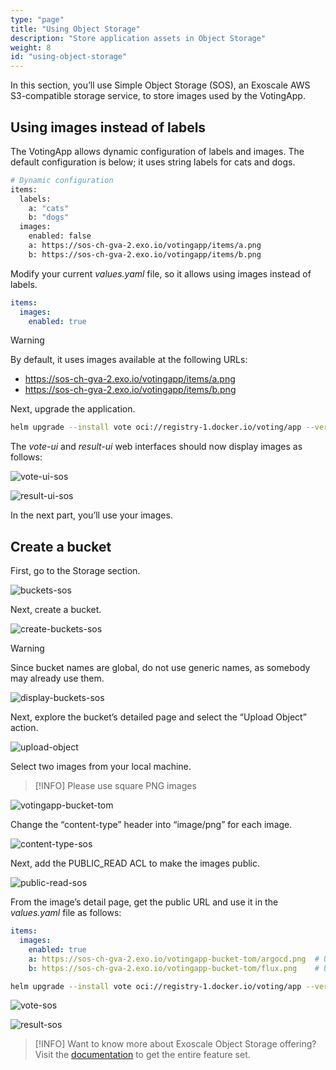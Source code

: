 ```yaml
---
type: "page"
title: "Using Object Storage"
description: "Store application assets in Object Storage"
weight: 8
id: "using-object-storage"
---
```


In this section, you’ll use Simple Object Storage (SOS), an Exoscale AWS S3-compatible storage service, to store images used by the VotingApp.

## Using images instead of labels

The VotingApp allows dynamic configuration of labels and images. The default configuration is below; it uses string labels for cats and dogs.

```bash
# Dynamic configuration
items:
  labels:
    a: "cats"
    b: "dogs"
  images:
    enabled: false
    a: https://sos-ch-gva-2.exo.io/votingapp/items/a.png
    b: https://sos-ch-gva-2.exo.io/votingapp/items/b.png
```

Modify your current *values.yaml* file, so it allows using images instead of labels.

```yaml {filename="values.yaml"}
items:
  images:
    enabled: true
```

> [!WARNING]
> By default, it uses images available at the following URLs:
> - https://sos-ch-gva-2.exo.io/votingapp/items/a.png
> - https://sos-ch-gva-2.exo.io/votingapp/items/b.png

Next, upgrade the application.

```bash
helm upgrade --install vote oci://registry-1.docker.io/voting/app --version v1.0.36 --namespace vote --create-namespace -f values.yaml
```

The *vote-ui* and *result-ui* web interfaces should now display images as follows:

![vote-ui-sos](vote-ui-sos.png)

![result-ui-sos](result-ui-sos.png)

In the next part, you’ll use your images.

## Create a bucket

First, go to the Storage section.

![buckets-sos](buckets-sos.png)

Next, create a bucket.

![create-buckets-sos](create-buckets-sos.png)

> [!WARNING]
> Since bucket names are global, do not use generic names, as somebody may already use them.

![display-buckets-sos](display-buckets-sos.png)

Next, explore the bucket’s detailed page and select the “Upload Object” action.

![upload-object](upload-object.png)

Select two images from your local machine.

> [!INFO]
> Please use square PNG images

![votingapp-bucket-tom](votingapp-bucket-tom.png)

Change the “content-type” header into “image/png” for each image.

![content-type-sos](content-type-sos.png)

Next, add the PUBLIC_READ ACL to make the images public.

![public-read-sos](public-read-sos.png)

From the image’s detail page, get the public URL and use it in the *values.yaml* file as follows:

```yaml {filename="values.yaml"}
items:
  images:
    enabled: true
    a: https://sos-ch-gva-2.exo.io/votingapp-bucket-tom/argocd.png  # Use the URL of your image
    b: https://sos-ch-gva-2.exo.io/votingapp-bucket-tom/flux.png    # Use the URL of your image
```

```bash
helm upgrade --install vote oci://registry-1.docker.io/voting/app --version v1.0.36 --namespace vote --create-namespace -f values.yaml
```

![vote-sos](vote-sos.png)

![result-sos](result-sos.png)

> [!INFO]
> Want to know more about Exoscale Object Storage offering? Visit the [documentation](https://community.exoscale.com/product/storage/) to get the entire feature set.

